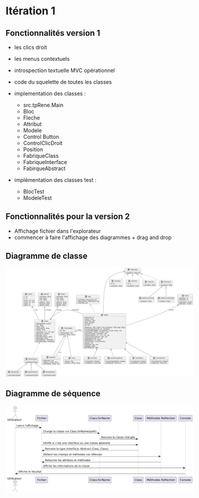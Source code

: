 # Itération 1
## Fonctionnalités version 1


- les clics droit
- les menus contextuels
- introspection textuelle
MVC opérationnel

 - code du squelette de toutes les classes
 - implementation des classes :
    - src.tpRene.Main
    - Bloc
    - Fleche
    - Attribut
    - Modele
    - Control Button
    - ControlClicDroit
    - Position
    - FabriqueClass
    - FabriqueInterface
    - FabirqueAbstract

- implémentation des classes test :
    - BlocTest
    - ModeleTest


## Fonctionnalités pour la version 2

- Affichage fichier dans l'explorateur 
- commencer à faire l'affichage des diagrammes + drag and drop

## Diagramme de classe
![Diagramme de classe](plantuml.png)

## Diagramme de séquence
![Diagramme de séquence](diagSequence.png)
